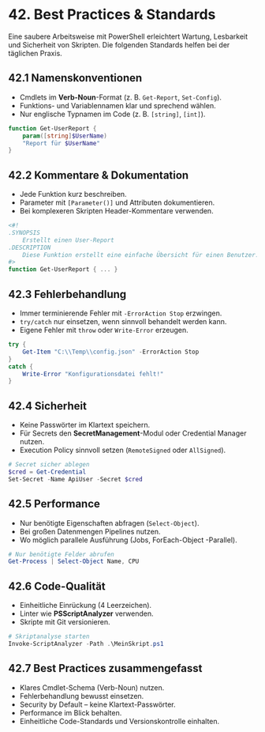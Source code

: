# 42. Best Practices & Standards

Eine saubere Arbeitsweise mit PowerShell erleichtert Wartung, Lesbarkeit und Sicherheit von Skripten. Die folgenden Standards helfen bei der täglichen Praxis.

## 42.1 Namenskonventionen

- Cmdlets im **Verb-Noun**-Format (z. B. `Get-Report`, `Set-Config`).
- Funktions- und Variablennamen klar und sprechend wählen.
- Nur englische Typnamen im Code (z. B. `[string]`, `[int]`).

```powershell
function Get-UserReport {
    param([string]$UserName)
    "Report für $UserName"
}
```

## 42.2 Kommentare & Dokumentation

- Jede Funktion kurz beschreiben.
- Parameter mit `[Parameter()]` und Attributen dokumentieren.
- Bei komplexeren Skripten Header-Kommentare verwenden.

```powershell
<#!
.SYNOPSIS
    Erstellt einen User-Report
.DESCRIPTION
    Diese Funktion erstellt eine einfache Übersicht für einen Benutzer.
#>
function Get-UserReport { ... }
```

## 42.3 Fehlerbehandlung

- Immer terminierende Fehler mit `-ErrorAction Stop` erzwingen.
- `try/catch` nur einsetzen, wenn sinnvoll behandelt werden kann.
- Eigene Fehler mit `throw` oder `Write-Error` erzeugen.

```powershell
try {
    Get-Item "C:\\Temp\\config.json" -ErrorAction Stop
}
catch {
    Write-Error "Konfigurationsdatei fehlt!"
}
```

## 42.4 Sicherheit

- Keine Passwörter im Klartext speichern.
- Für Secrets den **SecretManagement**-Modul oder Credential Manager nutzen.
- Execution Policy sinnvoll setzen (`RemoteSigned` oder `AllSigned`).

```powershell
# Secret sicher ablegen
$cred = Get-Credential
Set-Secret -Name ApiUser -Secret $cred
```

## 42.5 Performance

- Nur benötigte Eigenschaften abfragen (`Select-Object`).
- Bei großen Datenmengen Pipelines nutzen.
- Wo möglich parallele Ausführung (Jobs, ForEach-Object -Parallel).

```powershell
# Nur benötigte Felder abrufen
Get-Process | Select-Object Name, CPU
```

## 42.6 Code-Qualität

- Einheitliche Einrückung (4 Leerzeichen).
- Linter wie **PSScriptAnalyzer** verwenden.
- Skripte mit Git versionieren.

```powershell
# Skriptanalyse starten
Invoke-ScriptAnalyzer -Path .\MeinSkript.ps1
```

## 42.7 Best Practices zusammengefasst

- Klares Cmdlet-Schema (Verb-Noun) nutzen.
- Fehlerbehandlung bewusst einsetzen.
- Security by Default – keine Klartext-Passwörter.
- Performance im Blick behalten.
- Einheitliche Code-Standards und Versionskontrolle einhalten.
